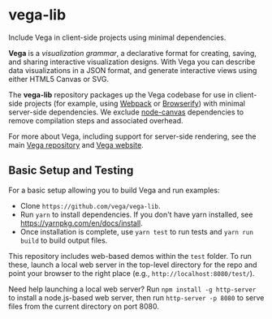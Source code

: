 # vega-lib

Include Vega in client-side projects using minimal dependencies.

**Vega** is a _visualization grammar_, a declarative format for creating, saving, and sharing interactive visualization designs. With Vega you can describe data visualizations in a JSON format, and generate interactive views using either HTML5 Canvas or SVG.

The **vega-lib** repository packages up the Vega codebase for use in client-side projects (for example, using [Webpack](https://webpack.js.org/) or [Browserify](http://browserify.org/)) with minimal server-side dependencies. We exclude [node-canvas](https://github.com/Automattic/node-canvas) dependencies to remove compilation steps and associated overhead.

For more about Vega, including support for server-side rendering, see the main [Vega repository](https://github.com/vega/vega) and [Vega website](https://vega.github.io/vega).

## Basic Setup and Testing

For a basic setup allowing you to build Vega and run examples:

- Clone `https://github.com/vega/vega-lib`.
- Run `yarn` to install dependencies. If you don't have yarn installed, see https://yarnpkg.com/en/docs/install.
- Once installation is complete, use `yarn test` to run tests and `yarn run build` to build output files.

This repository includes web-based demos within the `test` folder. To run these, launch a local web server in the top-level directory for the repo and point your browser to the right place (e.g., `http://localhost:8080/test/`).

Need help launching a local web server? Run `npm install -g http-server` to install a node.js-based web server, then run `http-server -p 8080` to serve files from the current directory on port 8080.
